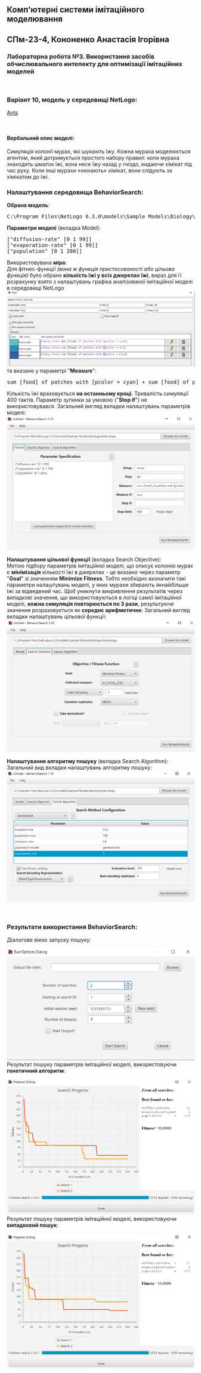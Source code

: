 ## Комп'ютерні системи імітаційного моделювання
## СПм-23-4, **Кононенко Анастасія Ігорівна**
### Лабораторна робота №**3**. Використання засобів обчислювального интелекту для оптимізації імітаційних моделей

<br>

### Варіант 10, модель у середовищі NetLogo:
[Ants](https://www.netlogoweb.org/launch#http://www.netlogoweb.org/assets/modelslib/Sample%20Models/Biology/Ants.nlogo)

<br>

#### Вербальний опис моделі:
Симуляція колонії мурах, які шукають їжу. Кожна мураха моделюється агентом, який дотримується простого набору правил: коли мураха знаходить шматок їжі, вона несе їжу назад у гніздо, кидаючи хімікат під час руху. Коли інші мурахи «нюхають» хімікат, вони слідують за хімікатом до їжі.
<br>

### Налаштування середовища BehaviorSearch:

**Обрана модель**:

<pre>
C:\Program Files\NetLogo 6.3.0\models\Sample Models\Biology\Ants.nlogo
</pre>

**Параметри моделі** (вкладка Model):

<pre>
["diffusion-rate" [0 1 99]]
["evaporation-rate" [0 1 99]]
["population" [0 1 200]]
</pre>

Використовувана **міра**:  
Для фітнес-функції *(вона ж функція пристосованості або цільова функція)* було обрано **кількість їжі у всіх джерелах їжі**, вираз для  її розрахунку взято з налаштувань графіка аналізованої імітаційної моделі в середовищі NetLogo 
![Редагування параметрів графіку вихідної моделі](measure.png)
та вказано у параметрі "**Measure**":
<pre>
sum [food] of patches with [pcolor = cyan] + sum [food] of patches with [pcolor = sky] + sum [food] of patches with [pcolor = blue]
</pre>
Кількість їжі враховується **на останньому кроці**. Тривалість симуляції 400 тактів.
Параметр зупинки за умовою ("**Stop if**") не використовувався.
Загальний вигляд вкладки налаштувань параметрів моделі:
![Вкладка налаштувань параметрів моделі](parameters.png)

**Налаштування цільової функції** (вкладка Search Objective):  
Метою підбору параметрів імітаційної моделі, що описує колонію мурах є **мінімізація** кількості їжі в джерелах - це вказано через параметр "**Goal**" зі значенням **Minimize Fitness**. Тобто необхідно визначити такі параметри налаштувань моделі, у яких мурахи збирають якнайбільше їжі за відведений час.
Щоб уникнути викривлення результатів через випадкові значення, що використовуються в логіці самої імітаційної моделі, **кожна симуляція повторюється по 3 рази**, результуюче значення розраховується як **середнє арифметичне**.
Загальний вигляд вкладки налаштувань цільової функції:
![Вкладка налаштувань цільової функції](objective.png)

**Налаштування алгоритму пошуку** (вкладка Search Algorithm):
Загальний вид вкладки налаштувань алгоритму пошуку:
![Вкладка налаштувань пошуку](search.png)

<br>

### Результати використання BehaviorSearch:

Діалогове вікно запуску пошуку:

![Вікно запуску пошуку](dialog.png)
Результат пошуку параметрів імітаційної моделі, використовуючи **генетичний алгоритм**:

![Результати пошуку за допомогою ГА](result-ga.png)
Результат пошуку параметрів імітаційної моделі, використовуючи **випадковий пошук**:

![Результати випадкового пошуку](result-rs.png)

